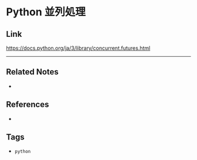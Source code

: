 # Python 並列処理

## Link
https://docs.python.org/ja/3/library/concurrent.futures.html

---
## Related Notes
- 

## References
- 

## Tags
- `python` 